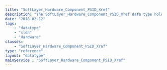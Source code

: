 ```yaml
---
title: "SoftLayer_Hardware_Component_PSID_Xref"
description: "The SoftLayer_Hardware_Component_PSID_Xref data type holds physical security ID information for hard drives "
date: "2018-02-12"
tags:
    - "datatype"
    - "sldn"
    - "Hardware"
classes:
    - "SoftLayer_Hardware_Component_PSID_Xref"
type: "reference"
layout: "datatype"
mainService : "SoftLayer_Hardware_Component_PSID_Xref"
---
```

